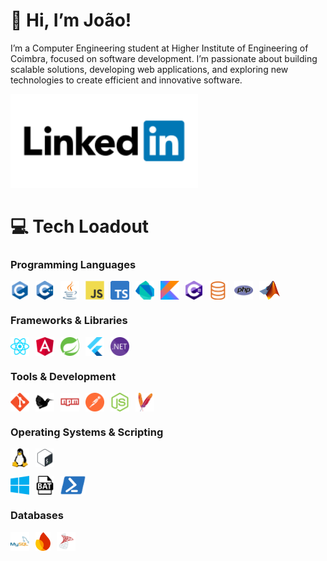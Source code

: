 # 👋 Hi, I’m João!
I’m a Computer Engineering student at Higher Institute of Engineering of Coimbra, focused on software development. I’m passionate about building scalable solutions, developing web applications, and exploring new technologies to create efficient and innovative software.

<div style="display: flex; flex-wrap: wrap; gap: 10px;">
    <a href="https://www.linkedin.com/in/jo%C3%A3o-afonso-almas-655a1a325/">
        <img src="./icons/linkedin.svg" height="150" alt="LinkedIn logo" title="My LinkedIn"> 
    </a>
</div>


# 💻 Tech Loadout 

### Programming Languages
<div style="display: flex; flex-wrap: wrap; gap: 10px;">
    <img src="./icons/c.svg" height="30" alt="C logo" title="C programing language"/>
    <img src="./icons/cpp.svg" height="30" alt="C++ logo" title="C++">
    <img src="./icons/java.svg" height="30" alt="Java logo" title="Java">
    <img src="./icons/js.svg" height="30" alt="Javascript logo" title="JavaScript"/>
    <img src="./icons/typescript.svg" height="30" alt="TypeScript" title="TypeScript"/>
    <img src="./icons/dart.svg" height="30" alt="dart logo" title="Dart"/>
    <img src="./icons/kotlin.svg" height="30" alt="kotlin logo" title="Kotlin"/>
    <img src="./icons/c_sharp.png" height="30" alt="c_sharp logo" title="C#"/>
    <img src="./icons/sql.png" height="30" alt="SQL logo" title="SQL"/>
    <img src="./icons/php.svg" height="30" alt="php logo" title="PHP"/>
    <img src="./icons/matlab.png" height="30" alt="MATLAB logo" title="MATLAB"/>
</div>

### Frameworks & Libraries
<div style="display: flex; flex-wrap: wrap; gap: 10px;">
    <img src="./icons/react.svg" height="30" alt="React logo" title="React"/>
    <img src="./icons/angular.png" height="30" alt="Angular logo" title="Angular"/>
    <img src="./icons/spring.svg" height="30" alt="Spring Framework logo" title="Spring"/>
    <img src="./icons/flutter.svg" height="30" alt="Flutter" title="Flutter"/>
    <img src="./icons/dotnet.svg" height="30" alt=".NET Core logo" title=".NET Core" />
</div>

### Tools & Development
<div style="display: flex; flex-wrap: wrap; gap: 10px;">
    <img src="./icons/git.svg" height="30" alt="git logo" title="Git"/> 
    <img src="./icons/latex.svg" height="30" alt="LaTeX logo" title="LaTeX"/>
    <img src="./icons/npm.svg" height="30" alt="npm logo" title="npm"/>
    <img src="./icons/postman.svg" height="30" alt="postman logo" title="Postman"/>
    <img src="./icons/nodejs.svg" height="30" alt="nodejs logo" title="Node.js"/>
    <img src="./icons/maven.svg" height="30" alt="maven logo" title="Maven"/>
</div>

### Operating Systems & Scripting
<div style="display: flex; flex-wrap: wrap; gap: 10px;">
    <img src="./icons/linux.svg" height="30" alt="linux logo" title="Linux"/>
    <img src="./icons/bash.svg" height="30" alt="Bash Scripting logo" title="Bash" />
</div>
<p></p>
<div style="display: flex; flex-wrap: wrap; gap: 10px;">
    <img src="./icons/windows.svg" height="30" alt="windows logo" title="Windows"/>
    <img src="./icons/bat.png" height="30" alt="Batch Scripting logo" title="Batch" />
    <img src="./icons/powershell.svg" height="30" alt="PowerShell logo" title="PowerShell" />
</div>

### Databases
<div style="display: flex; flex-wrap: wrap; gap: 10px;">
    <img src="./icons/mysql.svg" height="30" alt="MySQL logo" title="MySQL"/>
    <img src="./icons/firebase.png" height="30" alt="Firebase logo" title="Firebase"/>
    <img src="./icons/Microsoft_SQL_Server.png" height="30" alt="Microsoft_SQL_Server logo" title="Microsoft SQL Server"/>
</div>
